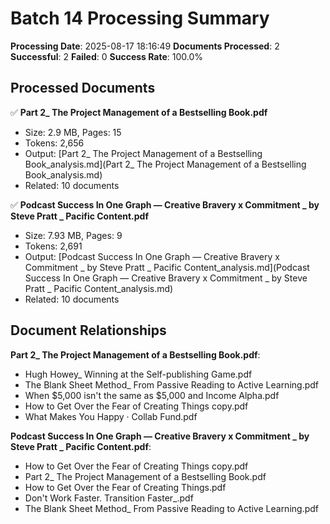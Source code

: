 # Batch 14 Processing Summary

**Processing Date**: 2025-08-17 18:16:49
**Documents Processed**: 2
**Successful**: 2
**Failed**: 0
**Success Rate**: 100.0%

## Processed Documents

✅ **Part 2_ The Project Management of a Bestselling Book.pdf**
   - Size: 2.9 MB, Pages: 15
   - Tokens: 2,656
   - Output: [Part 2_ The Project Management of a Bestselling Book_analysis.md](Part 2_ The Project Management of a Bestselling Book_analysis.md)
   - Related: 10 documents

✅ **Podcast Success In One Graph — Creative Bravery x Commitment _ by Steve Pratt _ Pacific Content.pdf**
   - Size: 7.93 MB, Pages: 9
   - Tokens: 2,691
   - Output: [Podcast Success In One Graph — Creative Bravery x Commitment _ by Steve Pratt _ Pacific Content_analysis.md](Podcast Success In One Graph — Creative Bravery x Commitment _ by Steve Pratt _ Pacific Content_analysis.md)
   - Related: 10 documents

## Document Relationships

**Part 2_ The Project Management of a Bestselling Book.pdf**:
  - Hugh Howey_ Winning at the Self-publishing Game.pdf
  - The Blank Sheet Method_ From Passive Reading to Active Learning.pdf
  - When $5,000 isn't the same as $5,000 and Income Alpha.pdf
  - How to Get Over the Fear of Creating Things copy.pdf
  - What Makes You Happy · Collab Fund.pdf

**Podcast Success In One Graph — Creative Bravery x Commitment _ by Steve Pratt _ Pacific Content.pdf**:
  - How to Get Over the Fear of Creating Things copy.pdf
  - Part 2_ The Project Management of a Bestselling Book.pdf
  - How to Get Over the Fear of Creating Things.pdf
  - Don't Work Faster. Transition Faster_.pdf
  - The Blank Sheet Method_ From Passive Reading to Active Learning.pdf
